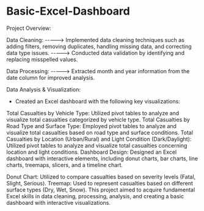 # Basic-Excel-Dashboard

Project Overview:

 Data Cleaning: 
 -----> Implemented data cleaning techniques such as adding filters, removing duplicates, handling missing data, and correcting data type issues. 
 -----> Conducted data validation by identifying and replacing misspelled values.

Data Processing: 
-----> Extracted month and year information from the date column for improved analysis.

Data Analysis & Visualization: 
* Created an Excel dashboard with the following key visualizations:

Total Casualties by Vehicle Type: Utilized pivot tables to analyze and visualize total casualties categorized by vehicle type.
Total Casualties by Road Type and Surface Type: Employed pivot tables to analyze and visualize total casualties based on road type and surface conditions.
Total Casualties by Location (Urban/Rural) and Light Condition (Dark/Daylight): Utilized pivot tables to analyze and visualize total casualties concerning location and light conditions.
Dashboard Design: Designed an Excel dashboard with interactive elements, including donut charts, bar charts, line charts, treemaps, slicers, and a timeline chart.

Donut Chart: Utilized to compare casualties based on severity levels (Fatal, Slight, Serious).
Treemap: Used to represent casualties based on different surface types (Dry, Wet, Snow).
This project aimed to acquire fundamental Excel skills in data cleaning, processing, analysis, and creating a basic dashboard with interactive visualizations.

